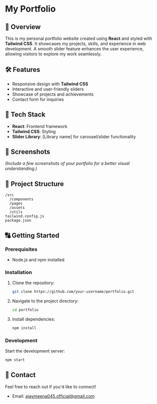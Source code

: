 # My Portfolio

## 🌟 Overview  
This is my personal portfolio website created using **React** and styled with **Tailwind CSS**. It showcases my projects, skills, and experience in web development. A smooth slider feature enhances the user experience, allowing visitors to explore my work seamlessly.

## 🛠️ Features  
- Responsive design with **Tailwind CSS**  
- Interactive and user-friendly sliders  
- Showcase of projects and achievements  
- Contact form for inquiries  

## 🚀 Tech Stack  
- **React**: Frontend framework  
- **Tailwind CSS**: Styling  
- **Slider Library**: [Library name] for carousel/slider functionality  

## 📸 Screenshots  
*(Include a few screenshots of your portfolio for a better visual understanding.)*

## 📂 Project Structure  
```
/src  
  /components  
  /pages  
  /assets  
  /utils  
tailwind.config.js  
package.json  
```

## 🔠 Getting Started  

### Prerequisites  
- Node.js and npm installed  

### Installation  
1. Clone the repository:  
   ```bash  
   git clone https://github.com/your-username/portfolio.git  
   ```  
2. Navigate to the project directory:  
   ```bash  
   cd portfolio  
   ```  
3. Install dependencies:  
   ```bash  
   npm install  
   ```  

### Development  
Start the development server:  
```bash  
npm start  
```  

## 📧 Contact  
Feel free to reach out if you'd like to connect!  
- Email: ajaymeena045.official@gmail.com
